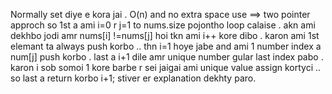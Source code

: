 Normally set diye e kora jai . 
O(n) and no extra space use ==> two pointer approch 
so 1st a ami i=0 r j=1 to nums.size pojontho loop calaise . akn ami dekhbo jodi amr nums[i] !=nums[j] hoi tkn ami i++ kore dibo . karon ami 1st elemant ta always push korbo .. thn i=1 hoye jabe and ami 1 number index a num[j] push korbo .
last a i+1 dile amr unique number gular last index pabo . karon i sob somoi 1 kore barbe r sei jaigai ami unique value assign kortyci .. so last a return korbo i+1;
stiver er explanation dekhty paro.
